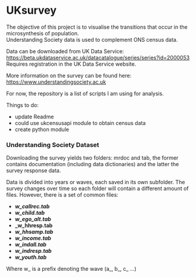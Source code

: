 # UKsurvey

The objective of this project is to visualise the transitions that occur in the microsynthesis of population.  
Understanding Society data is used to complement ONS census data.

Data can be downloaded from UK Data Service: https://beta.ukdataservice.ac.uk/datacatalogue/series/series?id=2000053
    Requires registration in the UK Data Service website. 

More information on the survey can be found here: https://www.understandingsociety.ac.uk

For now, the repository is a list of scripts I am using for analysis.

Things to do:
- update Readme
- could use ukcensusapi module to obtain census data
- create python module 


### Understanding Society Dataset

Downloading the survey yields two folders: mrdoc and tab, the former contains documentation (including data dictionaries) and the latter the survey response data.

Data is divided into years or waves, each saved in its own subfolder.
The survey changes over time so each folder will contain a different amount of files.
However, there is a set of common files:

- **_w_callrec.tab_**
- **_w_child.tab_**
- __*w_ego_alt.tab*__
- **_w_hhresp.tab**
- **_w_hhsamp.tab_**
- **_w_income.tab_**
- **_w_indall.tab_**
- **_w_indresp.tab_**
- **_w_youth.tab_**

Where w_ is a prefix denoting the wave (a_, b_, c_ ...)
